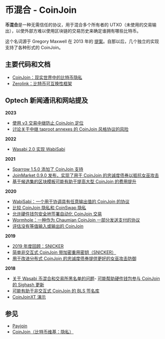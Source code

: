 # 币混合 - CoinJoin

**币混合**是一种无需信任的协议，用于混合多个所有者的 UTXO（未使用的交易输出），以使外部方难以使用区块链的交易历史来确定谁拥有哪些比特币。

这个名词源于 Gregory Maxwell 在 2013 年的 [提案](https://bitcointalk.org/index.php?topic=279249.0)。自那以后，几个独立的实现支持了各种形式的 CoinJoin。

## 主要代码和文档

* [CoinJoin：现实世界中的比特币隐私](https://bitcointalk.org/index.php?topic=279249.0)
* [Zerolink：比特币可互换性框架](https://github.com/nopara73/ZeroLink)

## Optech 新闻通讯和网站提及

**2023**

* [使用 v3 交易中继防止 CoinJoin 定位](https://bitcoinops.org/en/newsletters/2023/06/28/#preventing-coinjoin-pinning-with-v3-transaction-relay)
* [讨论关于中继 taproot annexes 的 CoinJoin 风格协议的风险](https://bitcoinops.org/en/newsletters/2023/06/14/#discussion-about-the-taproot-annex)

**2022**

* [Wasabi 2.0 实现 WabiSabi](https://bitcoinops.org/en/newsletters/2022/04/06/#wabisabi-alternative-to-payjoin)

**2021**

* [Sparrow 1.5.0 添加了 CoinJoin 支持](https://bitcoinops.org/en/newsletters/2021/10/20/#sparrow-adds-coinjoin-support)
* [JoinMarket 0.9.0 发布，实现了用于 CoinJoin 的忠诚度债券以抵抗女巫攻击](https://bitcoinops.org/en/newsletters/2021/08/11/#implementation-of-fidelity-bonds)
* [基于候选集的区块模板可能有助于提高大型 CoinJoin 的费用提升](https://bitcoinops.org/en/newsletters/2021/06/02/#candidate-set-based-csb-block-template-construction)

**2020**

* [WabiSabi：一个用于协调具有任意输出值的 CoinJoin 的协议](https://bitcoinops.org/en/newsletters/2020/06/17/#wabisabi-coordinated-coinjoins-with-arbitrary-output-values)
* [比较 CoinJoin 隐私和 CoinSwap 隐私](https://bitcoinops.org/en/newsletters/2020/06/03/#design-for-a-coinswap-implementation)
* [允许硬件钱包安全地签署自动化 CoinJoin 交易](https://bitcoinops.org/en/newsletters/2020/05/13/#request-for-an-additional-taproot-signature-commitment)
* [Wormhole：一种作为 Chaumian CoinJoin 一部分发送支付的协议](https://bitcoinops.org/en/newsletters/2020/01/22/#new-coinjoin-mixing-technique-proposed)
* [评估没有等值输入或输出的 CoinJoin](https://bitcoinops.org/en/newsletters/2020/01/08/#coinjoins-without-equal-value-inputs-or-outputs)

**2019**

* [2019 年度回顾：SNICKER](https://bitcoinops.org/en/newsletters/2019/12/28/#snicker)
* [简单非交互式 CoinJoin 带加密重用密钥（SNICKER）](https://bitcoinops.org/en/newsletters/2019/09/04/#snicker-proposed)
* [用于改进分布式 CoinJoin 的忠诚度债券提供更好的女巫攻击防御](https://bitcoinops.org/en/newsletters/2019/07/31/#fidelity-bonds-for-improved-sybil-resistance)

**2018**

* [关于 Wasabi 币混合和交易所黑名单的问题](https://bitcoinops.org/en/newsletters/2018/09/25/#how-likely-are-you-to-get-blacklisted-by-an-exchange-if-you-use-wasabi-wallet-s-coinjoin-mixing)- [可能帮助硬件钱包参与 CoinJoin 的 Sighash 更新](https://bitcoinops.org/en/newsletters/2018/09/04/#proposed-sighash-updates)
* [可能有助于非交互式 CoinJoin 的 BLS 签名库](https://bitcoinops.org/en/newsletters/2018/08/07/#library-announced-for-bls-signatures)
* [CoinJoinXT 演示](https://bitcoinops.org/en/newsletters/2018/07/10/#coinjoinxt-and-other-techniques-for-deniable-transfers)

## 参见

* [Payjoin](https://bitcoinops.org/en/topics/payjoin/)
* [CoinJoin（比特币维基：隐私）](https://en.bitcoin.it/Privacy#CoinJoin)
